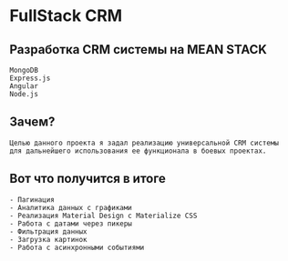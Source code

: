 # FullStack CRM
## Разработка CRM системы на MEAN STACK
    MongoDB
    Express.js
    Angular
    Node.js

## Зачем? 
    Целью данного проекта я задал реализацию универсальной CRM системы 
    для дальнейшего использования ее функционала в боевых проектах.
    
## Вот что получится в итоге
    - Пагинация
    - Аналитика данных с графиками
    - Реализация Material Design c Materialize CSS
    - Работа с датами через пикеры
    - Фильтрация данных
    - Загрузка картинок
    - Работа с асинхронными событиями

